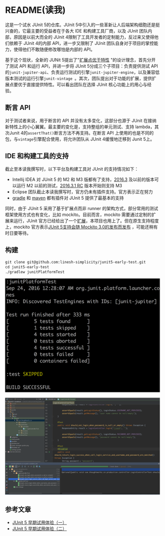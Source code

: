 # README(读我)

这是一个试水 JUnit 5的仓库。JUnit 5中引入的一些革新让人后端架构细胞还是挺兴奋的，它最主要的受益者在于各大 IDE 和构建工具厂商，以及 JUnit 团队内部，原因是以前大而全的 JUnit 4限制了工具开发者的定制能力，反过来又使得他们依赖于 JUnit 4的内部 API，进一步又限制了 JUnit 团队自身对于项目的掌控能力，使得他们不敢随便修改哪怕是内部的 API。

基于这个现状，全新的 JUNit 5提出了"[扩展点优于特性](https://github.com/junit-team/junit5/wiki/Core-Principles)
"的设计理念，首先分开了测试 API 和运行 API，并进一步将 JUnit 5分成三个子项目：负责提供测试 API 
的`junit-jupiter-api`、负责运行测试的引擎`junit-jupiter-engine`，以及兼容低版本测试的运行引擎`junit-vintage
`。其次，团队提出对于功能的扩展，提供扩展点要优于直接提供特性。可以看出团队在选择 JUnit 核心功能上的用心与经验。

## 断言 API

对于测试者来说，用于断言的 API 并没有太多变化，这部分也源于 JUnit 在接纳新特性上的小心翼翼。最主要的变化是，支持整组的单元测试、支持 lambda，其次Junit 4的`assertThat()`断言方法不再支持。在断言 API 上使用的也是不同的包，与`vintage`引擎配合使用，将允许团队从 JUnit 4缓慢地迁移到 Junit 5上。

## IDE 和构建工具的支持

截止至本读我撰写时，以下平台及构建工具对 JUnit 的支持情况如下：

* Intellij IDEA 对 JUnit 5 的 M2 和 M3 版都有了支持，[2016.3](https://blog.jetbrains.com/idea/2016/08/intellij-idea-2016-3-eap-is-open/) 及以前的版本可以运行 M2 以前的测试，[2016.3.1 RC](https://blog.jetbrains.com/idea/2016/12/intellij-idea-2016-3-1-rc-updates-junit-5-support-to-m3/) 版本开始则支持 M3
* Eclipse 团队截止本读我撰写时，官方仍未有插件支持。官方表示正在努力
* [gradle](https://github.com/junit-team/junit5-samples/tree/master/junit5-gradle-consumer) 和 [maven](https://github.com/junit-team/junit5-samples/tree/master/junit5-maven-consumer) 都有插件对 JUnit 5 提供了最基本的支持

同时，由于 JUnit 5 采用了基于扩展点而非 runner 的架构方式，部分常用的测试框架使用方式也有变化，比如 mockito。目前而言，mockito 需要通过定制的扩展来运行，JUnit 官方已经给出了一个[扩展](https://github.com/junit-team/junit5-samples/tree/master/junit5-mockito-extension)，本项目也用上了。但在原生支持程度上，mockito 官方表示[JUnit 5支持会随 Mockito 3.0的发布而发布](https://github.com/mockito/mockito/issues/445)
，可能还稍有时日要等待。

## 构建

```
git clone git@github.com:linesh-simplicity/junit5-early-test.git
cd junit5-early-test
./gradlew junitPlatformTest
```

![](./junit5-through-gradle.png)

![](./junit5-through-intellij-idea.png)

## 参考文章

* [JUnit 5 早期试用体验（一）](http://www.infoq.com/cn/articles/JUnit-5-Early-Test-Drive)
* [JUnit 5 早期试用体验（二）](http://www.infoq.com/cn/articles/JUnit-5-Early-Test-Drive-Part-2)
